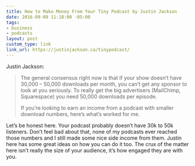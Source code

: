 ```yaml
---
title: How to Make Money From Your Tiny Podcast by Justin Jackson
date: 2016-09-09 11:18:00 -05:00
tags:
- business
- podcasts
layout: post
custom_type: link
link_url: https://justinjackson.ca/tinypodcast/
---
```


Justin Jackson:

> The general consensus right now is that if your show doesn’t have 30,000 – 50,000 downloads per month, you can’t get any sponsor to look at you seriously. To really get the big advertisers (MailChimp, Squarespace) you need 50,000 downloads per episode.
>
> If you’re looking to earn an income from a podcast with smaller download numbers, here’s what’s worked for me.

Let’s be honest here. Your podcast probably doesn’t have 30k to 50k listeners. Don’t feel bad about that, none of my podcasts ever reached those numbers and I still made some nice side income from them. Justin here has some great ideas on how you can do it too. The crux of the matter here isn’t really the size of your audience, it’s how engaged they are with you.
